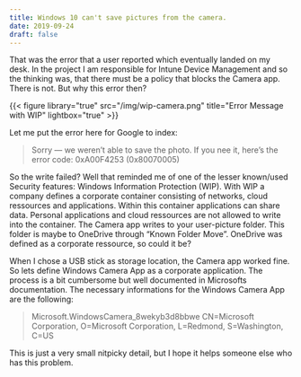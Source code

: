 ```yaml
---
title: Windows 10 can't save pictures from the camera.
date: 2019-09-24
draft: false
---
```


That was the error that a user reported which eventually landed on my desk. In the project I am responsible for Intune Device Management and so the thinking was, that there must be a policy that blocks the Camera app.
There is not. But why this error then?

{{< figure library="true" src="/img/wip-camera.png" title="Error Message with WIP" lightbox="true" >}}

Let me put the error here for Google to index:

> Sorry — we weren’t able to save the photo.
> If you nee it, here’s the error code:
> 0xA00F4253<PhotoCaptureWriteFailed> (0x80070005)

So the write failed? Well that reminded me of one of the lesser known/used Security features: Windows Information Protection (WIP).
With WIP a company defines a corporate container consisting of networks, cloud ressources and applications. Within this container applications can share data. Personal applications and cloud ressources are not allowed to write into the container.
The Camera app writes to your user-picture folder. This folder is maybe to OneDrive through “Known Folder Move”. OneDrive was defined as a corporate ressource, so could it be?

When I chose a USB stick as storage location, the Camera app worked fine.
So lets define Windows Camera App as a corporate application. The process is a bit cumbersome but well documented in Microsofts documentation.
The necessary informations for the Windows Camera App are the following:

> Microsoft.WindowsCamera_8wekyb3d8bbwe
> CN=Microsoft Corporation, O=Microsoft Corporation, L=Redmond, S=Washington, C=US

This is just a very small nitpicky detail, but I hope it helps someone else who has this problem.